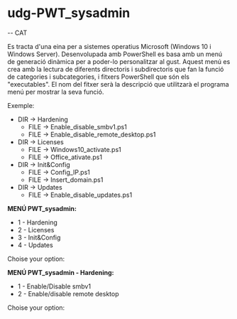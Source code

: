 # udg-PWT_sysadmin

-- CAT </p>
Es tracta d'una eina per a sistemes operatius Microsoft (Windows 10 i Windows Server). Desenvolupada amb PowerShell es basa amb un menú de generació dinàmica per a poder-lo personalitzar al gust.
Aquest menú es crea amb la lectura de diferents directoris i subdirectoris que fan la funció de categories i subcategories, i fitxers PowerShell que són els "executables". El nom del fitxer serà la descripció que utilitzarà el programa menú per mostrar la seva funció.

Exemple:

- DIR -> Hardening
  - FILE -> Enable_disable_smbv1.ps1
  - FILE -> Enable_disable_remote_desktop.ps1
- DIR -> Licenses
  - FILE -> Windows10_activate.ps1
  - FILE -> Office_ativate.ps1
- DIR -> Init&Config
  - FILE -> Config_IP.ps1
  - FILE -> Insert_domain.ps1
- DIR -> Updates
  - FILE -> Enable_disable_updates.ps1

**MENÚ PWT_sysadmin:**

  - 1 - Hardening
  - 2 - Licenses
  - 3 - Init&Config
  - 4 - Updates
  
Choise your option:

**MENÚ PWT_sysadmin - Hardening:**

  - 1 - Enable/Disable smbv1
  - 2 - Enable/disable remote desktop
  
Choise your option:




